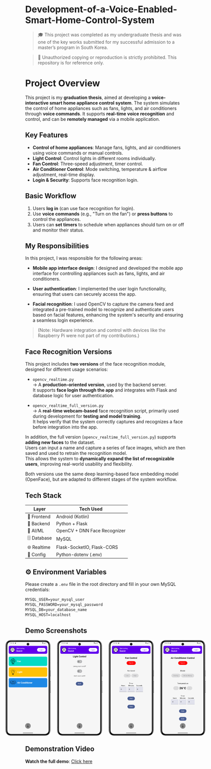 # Development-of-a-Voice-Enabled-Smart-Home-Control-System
>🎓 This project was completed as my undergraduate thesis and was one of the key works submitted for my successful admission to a master’s program in South Korea. 

>🚫  Unauthorized copying or reproduction is strictly prohibited. This repository is for reference only.
# Project Overview

This project is my **graduation thesis**, aimed at developing a **voice-interactive smart home appliance control system**. The system simulates the control of home appliances such as fans, lights, and air conditioners through **voice commands**. It supports **real-time voice recognition** and control, and can be **remotely managed** via a mobile application.


## Key Features

- **Control of home appliances**: Manage fans, lights, and air conditioners using voice commands or manual controls.
- **Light Control**: Control lights in different rooms individually.  
- **Fan Control**: Three-speed adjustment, timer control.  
- **Air Conditioner Control**: Mode switching, temperature & airflow adjustment, real-time display.  
- **Login & Security**: Supports face recognition login.  


## Basic Workflow

1. Users **log in** (can use face recognition for login).
2. Use **voice commands** (e.g., "Turn on the fan") or **press buttons** to control the appliances.
3. Users can **set timers** to schedule when appliances should turn on or off and monitor their status.

## My Responsibilities

In this project, I was responsible for the following areas:

- **Mobile app interface design**: I designed and developed the mobile app interface for controlling appliances such as fans, lights, and air conditioners.
  
- **User authentication**:  I implemented the user login functionality, ensuring that users can securely access the app.
  
- **Facial recognition**: I used OpenCV to capture the camera feed and integrated a pre-trained model to recognize and authenticate users based on facial features, enhancing the system's security and ensuring a seamless login experience.
> (Note: Hardware integration and control with devices like the Raspberry Pi were not part of my contributions.)

## Face Recognition Versions

This project includes **two versions** of the face recognition module, designed for different usage scenarios:

- `opencv_realtime.py`  
  → A **production-oriented version**, used by the backend server.  
  It supports **face login through the app** and integrates with Flask and database logic for user authentication.

- `opencv_realtime_full_version.py`  
  → A **real-time webcam-based** face recognition script, primarily used during development for **testing and model training**.  
  It helps verify that the system correctly captures and recognizes a face before integration into the app.

In addition, the full version (`opencv_realtime_full_version.py`) supports **adding new faces** to the dataset.  
Users can input a name and capture a series of face images, which are then saved and used to retrain the recognition model.  
This allows the system to **dynamically expand the list of recognizable users**, improving real-world usability and flexibility.

Both versions use the same deep learning-based face embedding model (OpenFace), but are adapted to different stages of the system workflow.

## Tech Stack

| Layer        | Tech Used                     |
|--------------|-------------------------------|
| 📱 Frontend  | Android (Kotlin)                |
| 🧠 Backend   | Python + Flask                |
| 🧬 AI/ML     | OpenCV + DNN Face Recognizer  |
| 🗄️ Database  | MySQL                         |
| 🌐 Realtime  | Flask-SocketIO, Flask-CORS    |
| 🔐 Config    | Python-dotenv (.env)          |

## ⚙️ Environment Variables

Please create a `.env` file in the root directory and fill in your own MySQL credentials:

```env
MYSQL_USER=your_mysql_user
MYSQL_PASSWORD=your_mysql_password
MYSQL_DB=your_database_name
MYSQL_HOST=localhost
```

## Demo Screenshots
<div style="display: flex; justify-content: center;">
  <img src="docs/images/home_screen.png" width="150" height="300" style="margin-right: 20px;">
  <img src="docs/images/light_control.png" width="150" height="300" style="margin-right: 20px;">
  <img src="docs/images/fan_control.png" width="150" height="300" style="margin-right: 20px;">
  <img src="docs/images/airconditioner_control.png" width="150" height="300">
</div>

## Demonstration Video
**Watch the full demo**: [Click here](https://youtu.be/QZ_JLb-7iHs)

